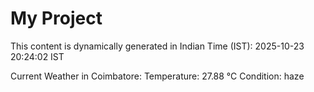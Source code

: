 # My Project

This content is dynamically generated in Indian Time (IST): 2025-10-23 20:24:02 IST


Current Weather in Coimbatore:
Temperature: 27.88 °C
Condition: haze
